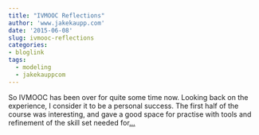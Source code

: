 ```yaml
---
title: "IVMOOC Reflections"
author: 'www.jakekaupp.com'
date: '2015-06-08'
slug: ivmooc-reflections
categories:
- bloglink
tags:
  - modeling
  - jakekauppcom
---
```


So IVMOOC has been over for quite some time now. Looking back on the experience, I consider it to be a personal success. The first half of the course was interesting, and gave a good space for practise with tools and refinement of the skill set needed for[... <i class="fas fa-external-link-alt"></i>](http://www.jakekaupp.com/post/content/post/2015-06-08-ivmooc-reflections/)

